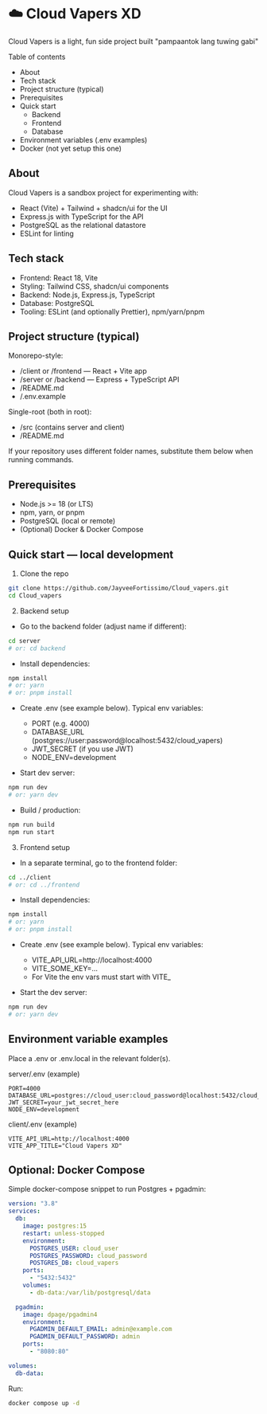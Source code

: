 # ☁️ Cloud Vapers XD

Cloud Vapers is a light, fun side project built "pampaantok lang tuwing gabi" 

Table of contents
- About
- Tech stack
- Project structure (typical)
- Prerequisites
- Quick start 
  - Backend
  - Frontend
  - Database
- Environment variables (.env examples)
- Docker (not yet setup this one)


About
-----
Cloud Vapers is a sandbox project for experimenting with:
- React (Vite) + Tailwind + shadcn/ui for the UI
- Express.js with TypeScript for the API
- PostgreSQL as the relational datastore
- ESLint for linting

Tech stack
----------
- Frontend: React 18, Vite
- Styling: Tailwind CSS, shadcn/ui components
- Backend: Node.js, Express.js, TypeScript
- Database: PostgreSQL
- Tooling: ESLint (and optionally Prettier), npm/yarn/pnpm

Project structure (typical)
--------------------------
Monorepo-style:
- /client or /frontend — React + Vite app
- /server or /backend — Express + TypeScript API
- /README.md
- /.env.example

Single-root (both in root):
- /src (contains server and client)
- /README.md

If your repository uses different folder names, substitute them below when running commands.

Prerequisites
-------------
- Node.js >= 18 (or LTS)
- npm, yarn, or pnpm
- PostgreSQL (local or remote)
- (Optional) Docker & Docker Compose

Quick start — local development
-------------------------------

1) Clone the repo
```bash
git clone https://github.com/JayveeFortissimo/Cloud_vapers.git
cd Cloud_vapers
```

2) Backend setup
- Go to the backend folder (adjust name if different):
```bash
cd server
# or: cd backend
```

- Install dependencies:
```bash
npm install
# or: yarn
# or: pnpm install
```

- Create .env (see example below). Typical env variables:
  - PORT (e.g. 4000)
  - DATABASE_URL (postgres://user:password@localhost:5432/cloud_vapers)
  - JWT_SECRET (if you use JWT)
  - NODE_ENV=development

- Start dev server:
```bash
npm run dev
# or: yarn dev
```

- Build / production:
```bash
npm run build
npm run start
```

3) Frontend setup
- In a separate terminal, go to the frontend folder:
```bash
cd ../client
# or: cd ../frontend
```

- Install dependencies:
```bash
npm install
# or: yarn
# or: pnpm install
```

- Create .env (see example below). Typical env variables:
  - VITE_API_URL=http://localhost:4000
  - VITE_SOME_KEY=...
  - For Vite the env vars must start with VITE_

- Start the dev server:
```bash
npm run dev
# or: yarn dev
```

Environment variable examples
-----------------------------
Place a .env or .env.local in the relevant folder(s).

server/.env (example)
```env
PORT=4000
DATABASE_URL=postgres://cloud_user:cloud_password@localhost:5432/cloud_vapers
JWT_SECRET=your_jwt_secret_here
NODE_ENV=development
```

client/.env (example)
```env
VITE_API_URL=http://localhost:4000
VITE_APP_TITLE="Cloud Vapers XD"
```

Optional: Docker Compose
------------------------
Simple docker-compose snippet to run Postgres + pgadmin:

```yaml
version: "3.8"
services:
  db:
    image: postgres:15
    restart: unless-stopped
    environment:
      POSTGRES_USER: cloud_user
      POSTGRES_PASSWORD: cloud_password
      POSTGRES_DB: cloud_vapers
    ports:
      - "5432:5432"
    volumes:
      - db-data:/var/lib/postgresql/data

  pgadmin:
    image: dpage/pgadmin4
    environment:
      PGADMIN_DEFAULT_EMAIL: admin@example.com
      PGADMIN_DEFAULT_PASSWORD: admin
    ports:
      - "8080:80"

volumes:
  db-data:
```

Run:
```bash
docker compose up -d
```



